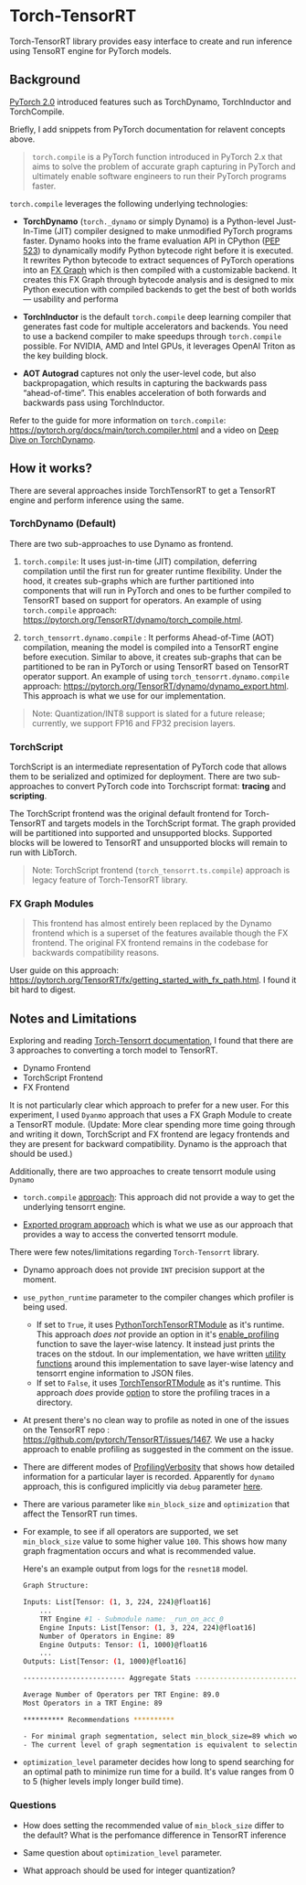 # Torch-TensorRT

Torch-TensorRT library provides easy interface to create and run inference using TensoRT engine for PyTorch models.

## Background

[PyTorch 2.0](https://pytorch.org/get-started/pytorch-2.0/) introduced features such as TorchDynamo, TorchInductor and TorchCompile.

Briefly, I add snippets from PyTorch documentation for relavent concepts above.

> `torch.compile` is a PyTorch function introduced in PyTorch 2.x that aims to solve the problem of accurate graph capturing in PyTorch and ultimately enable software engineers to run their PyTorch programs faster.

`torch.compile` leverages the following underlying technologies:

- **TorchDynamo** (`torch._dynamo` or simply Dynamo) is a Python-level Just-In-Time (JIT) compiler designed to make unmodified PyTorch programs faster. Dynamo hooks into the frame evaluation API in CPython ([PEP 523](https://peps.python.org/pep-0523/)) to dynamically modify Python bytecode right before it is executed. It rewrites Python bytecode to extract sequences of PyTorch operations into an [FX Graph](https://pytorch.org/docs/stable/fx.html) which is then compiled with a customizable backend. It creates this FX Graph through bytecode analysis and is designed to mix Python execution with compiled backends to get the best of both worlds — usability and performa

- **TorchInductor** is the default `torch.compile` deep learning compiler that generates fast code for multiple accelerators and backends. You need to use a backend compiler to make speedups through `torch.compile` possible. For NVIDIA, AMD and Intel GPUs, it leverages OpenAI Triton as the key building block.

- **AOT Autograd** captures not only the user-level code, but also backpropagation, which results in capturing the backwards pass “ahead-of-time”. This enables acceleration of both forwards and backwards pass using TorchInductor.

Refer to the guide for more information on `torch.compile`: <https://pytorch.org/docs/main/torch.compiler.html> and a video on [Deep Dive on TorchDynamo](https://www.youtube.com/watch?v=5FNHwPIyHr8&list=PL_lsbAsL_o2CQr8oh5sNWt96yWQphNEzM&index=4).

## How it works?

There are several approaches inside TorchTensorRT to get a TensorRT engine and perform inference using the same.

### TorchDynamo (Default)

There are two sub-approaches to use Dynamo as frontend.

1. `torch.compile`: It uses just-in-time (JIT) compilation, deferring compilation until the first run for greater runtime flexibility. Under the hood, it creates sub-graphs which are further partitioned into components that will run in PyTorch and ones to be further compiled to TensorRT based on support for operators. An example of using `torch.compile` approach: <https://pytorch.org/TensorRT/dynamo/torch_compile.html>.

2. `torch_tensorrt.dynamo.compile` : It performs Ahead-of-Time (AOT) compilation, meaning the model is compiled into a TensorRT engine before execution. Similar to above, it creates sub-graphs that can be partitioned to be ran in PyTorch or using TensorRT based on TensorRT operator support. An example of using `torch_tensorrt.dynamo.compile` approach: <https://pytorch.org/TensorRT/dynamo/dynamo_export.html>. This approach is what we use for our implementation.

> Note: Quantization/INT8 support is slated for a future release; currently, we support FP16 and FP32 precision layers.

### TorchScript

TorchScript is an intermediate representation of PyTorch code that allows them to be serialized and optimized for deployment. There are two sub-approaches to convert PyTorch code into Torchscript format: **tracing** and **scripting**.

The TorchScript frontend was the original default frontend for Torch-TensorRT and targets models in the TorchScript format. The graph provided will be partitioned into supported and unsupported blocks. Supported blocks will be lowered to TensorRT and unsupported blocks will remain to run with LibTorch.

> Note: TorchScript frontend (`torch_tensorrt.ts.compile`) approach is legacy feature of Torch-TensorRT library.

### FX Graph Modules

> This frontend has almost entirely been replaced by the Dynamo frontend which is a superset of the features available though the FX frontend. The original FX frontend remains in the codebase for backwards compatibility reasons.

User guide on this approach: <https://pytorch.org/TensorRT/fx/getting_started_with_fx_path.html>. I found it bit hard to digest.

## Notes and Limitations

Exploring and reading [Torch-Tensorrt documentation](https://pytorch.org/TensorRT/), I found that there are 3 approaches to converting a torch model to TensorRT.

- Dynamo Frontend
- TorchScript Frontend
- FX Frontend

It is not particularly clear which approach to prefer for a new user. For this experiment, I used `Dyanmo` approach that uses a FX Graph Module to create a TensorRT module. (Update: More clear spending more time going through and writing it down, TorchScript and FX frontend are legacy frontends and they are present for backward compatibility. Dynamo is the approach that should be used.)

Additionally, there are two approaches to create tensorrt module using `Dynamo`

- `torch.compile` [approach](https://pytorch.org/TensorRT/dynamo/torch_compile.html): This approach did not provide a way to get the underlying tensorrt engine.

- [Exported program approach](https://pytorch.org/TensorRT/dynamo/dynamo_export.html) which is what we use as our approach that provides a way to access the converted tensorrt module.

There were few notes/limitations regarding `Torch-Tensorrt` library.

- Dynamo approach does not provide `INT` precision support at the moment.

- `use_python_runtime` parameter to the compiler changes which profiler is being used.
  - If set to `True`, it uses [PythonTorchTensorRTModule](https://github.com/pytorch/TensorRT/blob/d11ff5c14cb45c975b4a9698b211ebacf1a36bb7/py/torch_tensorrt/dynamo/runtime/_PythonTorchTensorRTModule.py#L26C7-L26C32) as it's runtime. This approach _does not_ provide an option in it's [enable_profiling](https://github.com/pytorch/TensorRT/blob/d11ff5c14cb45c975b4a9698b211ebacf1a36bb7/py/torch_tensorrt/dynamo/runtime/_PythonTorchTensorRTModule.py#L417) function to save the layer-wise latency. It instead just prints the traces on the stdout. In our implementation, we have written [utility functions](./trt_utils.py) around this implementation to save layer-wise latency and tensorrt engine information to JSON files.
  - If set to `False`, it uses [TorchTensorRTModule](https://github.com/pytorch/TensorRT/blob/d11ff5c14cb45c975b4a9698b211ebacf1a36bb7/py/torch_tensorrt/dynamo/runtime/_TorchTensorRTModule.py#L53) as it's runtime. This approach _does_ provide [option](https://github.com/pytorch/TensorRT/blob/d11ff5c14cb45c975b4a9698b211ebacf1a36bb7/py/torch_tensorrt/dynamo/runtime/_TorchTensorRTModule.py#L283) to store the profiling traces in a directory.

- At present there's no clean way to profile as noted in one of the issues on the TensorRT repo : <https://github.com/pytorch/TensorRT/issues/1467>. We use a hacky approach to enable profiling as suggested in the comment on the issue.

- There are different modes of [ProfilingVerbosity](https://docs.nvidia.com/deeplearning/tensorrt/developer-guide/index.html#engine-inspector) that shows how detailed information for a particular layer is recorded. Apparently for `dynamo` approach, this is configured implicitly via `debug` parameter [here](https://github.com/pytorch/TensorRT/blob/d11ff5c14cb45c975b4a9698b211ebacf1a36bb7/py/torch_tensorrt/dynamo/conversion/_TRTInterpreter.py#L214).

- There are various parameter like `min_block_size` and `optimization` that affect the TensorRT run times.

- For example, to see if all operators are supported, we set `min_block_size` value to some higher value `100`. This shows how many graph fragmentation occurs and what is recommended value.

    Here's an example output from logs for the `resnet18` model.

    ```bash
    Graph Structure:

    Inputs: List[Tensor: (1, 3, 224, 224)@float16]
        ...
        TRT Engine #1 - Submodule name: _run_on_acc_0
        Engine Inputs: List[Tensor: (1, 3, 224, 224)@float16]
        Number of Operators in Engine: 89
        Engine Outputs: Tensor: (1, 1000)@float16
        ...
    Outputs: List[Tensor: (1, 1000)@float16]

    ------------------------- Aggregate Stats -------------------------

    Average Number of Operators per TRT Engine: 89.0
    Most Operators in a TRT Engine: 89

    ********** Recommendations **********

    - For minimal graph segmentation, select min_block_size=89 which would generate 1 TRT engine(s)
    - The current level of graph segmentation is equivalent to selecting min_block_size=89 which generates 1 TRT engine(s)
    ```

- `optimization_level` parameter decides how long to spend searching for an optimal path to minimize run time for a build. It's value ranges from 0 to 5 (higher levels imply longer build time).

### Questions

- How does setting the recommended value of `min_block_size` differ to the default? What is the perfomance difference in TensorRT inference

- Same question about `optimization_level` parameter.

- What approach should be used for integer quantization?

